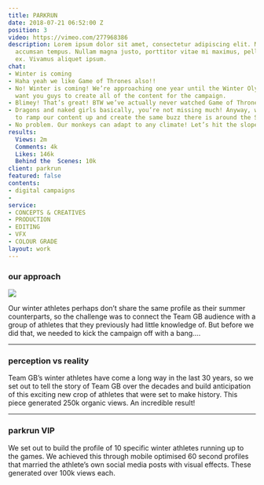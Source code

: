 ```yaml
---
title: PARKRUN
date: 2018-07-21 06:52:00 Z
position: 3
video: https://vimeo.com/277968386
description: Lorem ipsum dolor sit amet, consectetur adipiscing elit. Morbi laoreet
  accumsan tempus. Nullam magna justo, porttitor vitae mi maximus, pellentesque tristique
  ex. Vivamus aliquet ipsum.
chat:
- Winter is coming
- Haha yeah we like Game of Thrones also!!
- No! Winter is coming! We’re approaching one year until the Winter Olympics and we
  want you guys to create all of the content for the campaign.
- Blimey! That’s great! BTW we’ve actually never watched Game of Thrones.
- Dragons and naked girls basically, you’re not missing much! Anyway, we really want
  to ramp our content up and create the same buzz there is around the Summer Games.
- No problem. Our monkeys can adapt to any climate! Let’s hit the slopes.
results:
  Views: 2m
  Comments: 4k
  Likes: 146k
  Behind the  Scenes: 10k
client: parkrun
featured: false
contents:
- digital campaigns
- 
service:
- CONCEPTS & CREATIVES
- PRODUCTION
- EDITING
- VFX
- COLOUR GRADE
layout: work
---
```


### our approach

<div class='image two-one'>
<img src='/uploads/solution-1.gif'>
</div>

Our winter athletes perhaps don’t share the same profile as their summer counterparts, so the challenge was to connect the Team GB audience with a group of athletes that they previously had little knowledge of.
But before we did that, we needed to kick the campaign off with a bang….

---

### perception vs reality

<div class='video one-two big'>
<div data-vimeo-id='277968386' class='iframe'></div>
<a href='//vimeo.com/277968386' data-lity class='video-filter'></a>
</div>

Team GB’s winter athletes have come a long way in the last 30 years, so we set out to tell the story of Team GB over the decades and build anticipation of this exciting new crop of athletes that were set to make history.
This piece generated 250k organic views. An incredible result!

---

### parkrun VIP

<div class='video one-one'>
<div data-vimeo-id='284167063' class='iframe'></div>
<a href='//vimeo.com/284167063' data-lity class='video-filter'>  </a>
</div>

We set out to build the profile of 10 specific winter athletes running up to the games. We achieved this through mobile optimised 60 second profiles that married the athlete’s own social media posts with visual effects.
These generated over 100k views each.